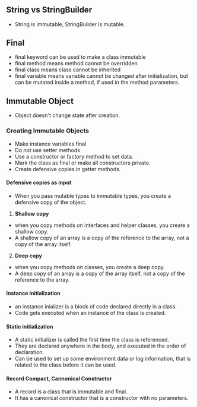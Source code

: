 # 
## String vs StringBuilder
- String is immutable, StringBuilder is mutable. 
## Final
- final keyword can be used to make a class immutable
- final method means method cannot be overridden
- final class means class cannot be inherited
- final variable means variable cannot be changed after initialization, but can be mutated inside a method, if used in the method parameters.

## Immutable Object
- Object doesn't change state after creation.
### Creating Immutable Objects
- Make instance variables final
- Do  not use setter methods
- Use a constructor or factory method to set data.
- Mark the class as final or make all constructors private.
- Create defensive copies in getter methods.

#### Defensive copies as input
- When you pass mutable types to immutable types, you create a defensive copy of the object.
1. **Shallow copy**
- when you copy methods on interfaces and helper classes, you create a shallow copy.
- A shallow copy of an array is a copy of the reference to the array, not a copy of the array itself.
2. **Deep copy**
- when you copy methods on classes, you create a deep copy.
- A deep copy of an array is a copy of the array itself, not a copy of the reference to the array.

#### Instance initialization
- an instance inializer is a block of code declared directly in a class.
- Code gets executed when an instance of the class is created.
#### Static initialization
- A static initializer is called the first time the class is referenced.
- They are declared anywhere in the body, and executed in the order of declaration.
- Can be used to set up some environment data or log information, that is related to the class before it can be used.
#### Record Compact, Cannonical Constructor
- A record is a class that is immutable and final.
- It has a canonical constructor that is a constructor with no parameters.